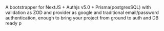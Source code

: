 A bootstrapper for NextJS + Authjs v5.0 + Prisma(postgresSQL) with validation as ZOD and provider as google and traditional email/password authentication, enough to bring your project from ground to auth and DB ready p 